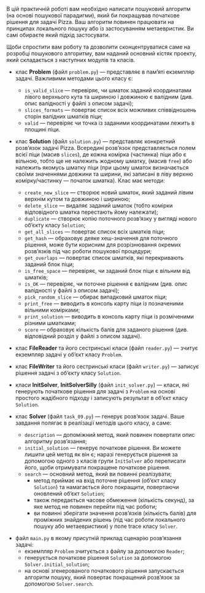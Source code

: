 В цій практичній роботі вам необхідно написати пошуковий алгоритм (на основі пошукової парадигми), який би покращував початкове рішення для задачі Pizza. Ваш алгоритм повинен працювати на принципах локального пошуку або із застосуванням метаевристик. Ви самі обираєте який підхід застосувати.

Щоби спростити вам роботу та дозволити сконцентруватися саме на розробці пошукового алгоритму, вам наданий основний кістяк проекту, який складається з наступних модулів та класів. 

* клас **Problem** (файл `problem.py`) — представляє в пам’яті екземпляр задачі. Важливими методами цього класу є:

    * `is_valid_slice` — перевіряє, чи шматок заданий координатами лівого верхнього кута та шириною і довжиною є валідним (див. опис валідності у файлі з описом задачі);
    * `slices_formats` — повертає список всіх можливих співвідношень сторін валідних шматків піци;
    * `valid` — перевіряє чи точка із заданими координатами лежить в площині піци.

* клас **Solution** (файл `solution.py`) — представляє конкретний розв’язок задачі Pizza. Всередині розв’язок представляється полем всієї піци (масив `slices`), де кожна комірка (частинка) піци або є вільною, тобто ще не належить жодному шматку, (масив `free`) або належить якомусь шматку піци (при цьому шматок визначається своїми значеннями довжини та ширини, які записані в ліву верхню комірку/частинку — початок шматка). Клас має методи:
    * `create_new_slice` — створює новий шматок, який заданий лівим верхнім кутом та довжиною і шириною; 
    * `delete_slice` — видаляє заданий шматок (тобто комірки відповідного шматка перестають йому належати); 
    * `duplicate` — створює копію поточного розв’язку у вигляді нового об’єкту класу `Solution`; 
    * `get_all_slices` — повертає список всіх шматків піци; 
    * `get_hash` — обраховує деяке хеш-значення для поточного рішення, може бути корисним для розрізнювання окремих розв’язків під час роботи пошукової процедури; 
    * `get_overlaps` — повертає список шматків, які перекривають заданий блок піци;
    * `is_free_space` — перевіряє, чи заданий блок піци є вільним від шматків; 
    * `is_OK` — перевіряє, чи поточне рішення є валідним (див. опис валідності у файлі з описом задачі); 
    * `pick_random_slice` — обирає випадковий шматок піци; 
    * `print_free` — виводить в консоль карту піци із позначеними вільними комірками; 
    * `print_solution` — виводить в консоль карту піци із розміченими різними шматками; 
    * `score` — обраховує кількість балів для заданого рішення (див. відповідний розділ у файлі з описом задачі).

* клас **FileReader** та його сестринські класи (файл `reader.py`) — зчитує екземпляр задачі у об’єкт класу `Problem`.

* клас **FileWriter** та його сестринські класи (файл `writer.py`) — записує рішення задачі з об’єкту класу `Solution`.

* класи **InitSolver**, **InitSolverSilly** (файл `init_solver.py`) — класи, які генерують початкове рішення для задачі з `Problem` на основі простого жадібного підходу і записують результат в об’єкт класу `Solution`.

* клас **Solver** (файл `task_09.py`) — генерує розв’язок задачі. Ваше завдання полягає в реалізації методів цього класу, а саме:
    * `description` — допоміжний метод, який повинен повертати опис алгоритму розв’язання;
    * `initial_solution` — генерує початкове рішення. Ви можете лишити цей метод як він є; наразі генерується рішення за допомогою одного з класів групи `InitSolver` або переписати його, щоби отримувати покращене початкове рішення. 
    * `search` — основний метод, який ви повинні реалізувати; 
        * метод приймає на вхід поточне рішення (об’єкт класу `Solution`) та намагається його покращити, повертаючи оновлений об’єкт `Solution`; 
        * також передається часове обмеження (кількість секунд), за яке метод не повинен перейти під час роботи; 
        * ви повинні зберігати значення розв’язків (кількість балів) для проміжних знайдених рішень (під час роботи локального пошуку або метаевристики) у поле trace класу `Solver`.

- файл `main.py` в якому присутній приклад сценарію розв’язання задачі:
    * екземпляр `Problem` зчитується з файлу за допомогою `Reader`;
    * генерується початкове рішення `Solution` за допомогою `Solver.initial_solution`;
    * на основі згенерованого початкового рішення запускається алгоритм пошуку, який повертає покращений розв’язок за допомогою `Solver.search`.